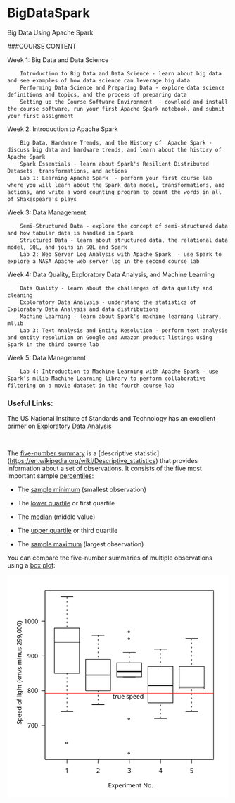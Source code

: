 # BigDataSpark
Big Data Using Apache Spark

###COURSE CONTENT

Week 1: Big Data and Data Science 

        Introduction to Big Data and Data Science - learn about big data and see examples of how data science can leverage big data
        Performing Data Science and Preparing Data - explore data science definitions and topics, and the process of preparing data
        Setting up the Course Software Environment  - download and install the course software, run your first Apache Spark notebook, and submit your first assignment

Week 2: Introduction to Apache Spark  

        Big Data, Hardware Trends, and the History of  Apache Spark - discuss big data and hardware trends, and learn about the history of Apache Spark
        Spark Essentials - learn about Spark's Resilient Distributed Datasets, transformations, and actions 
        Lab 1: Learning Apache Spark  - perform your first course lab where you will learn about the Spark data model, transformations, and actions, and write a word counting program to count the words in all of Shakespeare's plays

Week 3: Data Management  

        Semi-Structured Data - explore the concept of semi-structured data and how tabular data is handled in Spark
        Structured Data - learn about structured data, the relational data model, SQL, and joins in SQL and Spark 
        Lab 2: Web Server Log Analysis with Apache Spark  - use Spark to explore a NASA Apache web server log in the second course lab 

Week 4: Data Quality, Exploratory Data Analysis, and Machine Learning 

        Data Quality - learn about the challenges of data quality and cleaning
        Exploratory Data Analysis - understand the statistics of Exploratory Data Analysis and data distributions
        Machine Learning - learn about Spark's machine learning library, mllib 
        Lab 3: Text Analysis and Entity Resolution - perform text analysis and entity resolution on Google and Amazon product listings using Spark in the third course lab 

Week 5: Data Management  

        Lab 4: Introduction to Machine Learning with Apache Spark - use Spark's mllib Machine Learning library to perform collaborative filtering on a movie dataset in the fourth course lab 

### Useful Links: 
The US National Institute of Standards and Technology has an excellent primer on [Exploratory Data Analysis](http://www.itl.nist.gov/div898/handbook/eda/eda_d.htm)

<br/>

The [five-number summary](https://en.wikipedia.org/?title=Five-number_summary) is a [descriptive statistic] (https://en.wikipedia.org/wiki/Descriptive_statistics) that provides information about a set of observations. It consists of the five most important sample [percentiles](https://en.wikipedia.org/wiki/Percentile):


   * The [sample minimum](https://en.wikipedia.org/wiki/Sample_minimum)  (smallest observation)

   * The [lower quartile](https://en.wikipedia.org/wiki/Quartile) or first quartile

   * The [median](https://en.wikipedia.org/wiki/Median) (middle value)

   * The [upper quartile](https://en.wikipedia.org/wiki/Quartile) or third quartile
   
   * The [sample maximum](https://en.wikipedia.org/wiki/Sample_maximum) (largest observation)

You can compare the five-number summaries of multiple observations using a [box plot](https://en.wikipedia.org/wiki/Box_plot):

![Box Plot](https://github.com/mshayeb/BigDataSpark/blob/master/Michelsonmorley-boxplot.svg "Boxplot")